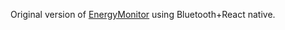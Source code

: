 Original version of [EnergyMonitor](https://github.com/leoshatrushin/EnergyMonitor) using Bluetooth+React native.
